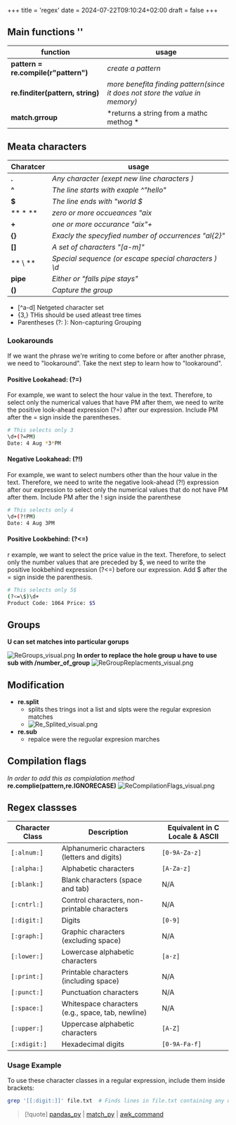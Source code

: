 +++
title = 'regex'
date = 2024-07-22T09:10:24+02:00
draft = false
+++

## Main functions ''


| function                             | usage                                                                        |
| ------------------------------------ | ---------------------------------------------------------------------------- |
| **pattern = re.compile(r"pattern")** | *create a pattern*                                                           |
| **re.finditer(pattern, string)**     | *more benefita finding pattern(since it does not store the value in memory)* |
| **match.grroup**                     | *returns a string from a mathc methog *                                                                             |



## Meata characters 

| Charatcer | usage                                                 |
| --------- | ----------------------------------------------------- |
| **.**     | *Any character (exept new line characters )*          |
| **^**     | *The line starts with exaple ^"hello"*                |
| **$**     | *The line ends with "world $*                         |
| ** * **   | *zero or more occueances "aix*                        |
| **+**     | *one or more occurance "aix"+*                        |
| **{}**    | *Exacly the specyfied number of occurrences "al{2}"*  |
| **[]**    | *A set of characters "[a-m]"*                         |
| ** \ **   | *Special sequence (or escape special characters ) \d* |
| **pipe**  | *Either or "falls pipe stays"*                         |
| **()**    | *Capture the group*                                                      |



- [^a-d] Netgeted character set
-  {3,} THis should be used atleast tree times
- Parentheses (?: ): Non-capturing Grouping

### Lookarounds
If we want the phrase we're writing to come before or after another phrase, we need to "lookaround".
Take the next step to learn how to "lookaround".

#### Positive Lookahead: (?=)
For example, we want to select the hour value in the text.
Therefore, to select only the numerical values that have PM after them,
we need to write the positive look-ahead expression (?=) after our expression.
Include PM after the = sign inside the parentheses.

```bash
# This selects only 3 
\d+(?=PM)
Date: 4 Aug *3*PM

```
#### Negative Lookahead: (?!)
For example, we want to select numbers other than the hour value in the text.
Therefore, we need to write the negative look-ahead (?!) expression after our expression to 
select only the numerical values that do not have PM after them.
Include PM after the ! sign inside the parenthese

```bash
# This selects only 4
\d+(?!PM)
Date: 4 Aug 3PM

```
#### Positive Lookbehind: (?<=)


r example, we want to select the price value in the text.
Therefore, to select only the number values that are preceded by $,
we need to write the positive lookbehind expression (?<=) before our expression.
Add \$ after the = sign inside the parenthesis.



```bash
# This selects only 5$
(?<=\$)\d+
Product Code: 1064 Price: $5


```



## Groups 
**U can set matches into particular gorups**

![ReGroups_visual.png](/ReGroups_visual.png)
**In order to replace the hole group u have to use sub with /number_of_group**
 ![ReGroupReplacments_visual.png](/ReGroupReplacments_visual.png)
## Modification 

- **re.split**
	- splits thes trings inot a list and slpts were the regular expresion matches 
 	- ![Re_Splited_visual.png](/Re_Splited_visual.png)
- **re.sub**
	- repalce were the reguolar expresion marches 

## Compilation flags 
*In order to add this as compialation method*
**re.complie(pattern,re.IGNORECASE)**
![ReCompilationFlags_visual.png](/ReCompilationFlags_visual.png)

## Regex classses

| Character Class | Description                                        | Equivalent in C Locale & ASCII  |
|-----------------|----------------------------------------------------|---------------------------------|
| `[:alnum:]`      | Alphanumeric characters (letters and digits)       | `[0-9A-Za-z]`                   |
| `[:alpha:]`      | Alphabetic characters                              | `[A-Za-z]`                      |
| `[:blank:]`      | Blank characters (space and tab)                   | N/A                             |
| `[:cntrl:]`      | Control characters, non-printable characters       | N/A                             |
| `[:digit:]`      | Digits                                             | `[0-9]`                         |
| `[:graph:]`      | Graphic characters (excluding space)               | N/A                             |
| `[:lower:]`      | Lowercase alphabetic characters                    | `[a-z]`                         |
| `[:print:]`      | Printable characters (including space)             | N/A                             |
| `[:punct:]`      | Punctuation characters                             | N/A                             |
| `[:space:]`      | Whitespace characters (e.g., space, tab, newline)  | N/A                             |
| `[:upper:]`      | Uppercase alphabetic characters                    | `[A-Z]`                         |
| `[:xdigit:]`     | Hexadecimal digits                                 | `[0-9A-Fa-f]`                   |

### Usage Example

To use these character classes in a regular expression, include them inside brackets:

```bash
grep '[[:digit:]]' file.txt  # Finds lines in file.txt containing any digits
```

>[!quote] [pandas_py](/obisdian_ntoes/notes_obsidian/ZPythonref/pandas_py.md) | [match_py](/obisdian_ntoes/match_py.md) | [awk_command](/awk_command.md) 
